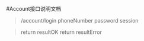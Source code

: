 #Account接口说明文档
>/account/login
>phoneNumber
>password
>session

>return resultOK
>return resultError
